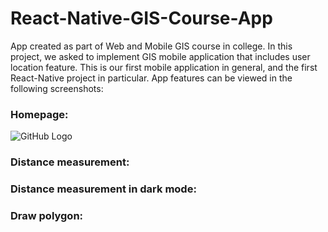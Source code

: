 # React-Native-GIS-Course-App
App created as part of Web and Mobile GIS course in college.
In this project, we asked to implement GIS mobile application that includes user location feature.
This is our first mobile application in general, and the first React-Native project in particular.
App features can be viewed in the following screenshots:

### Homepage:

![GitHub Logo](/images/logo.png)

### Distance measurement:


### Distance measurement in dark mode:



### Draw polygon:
